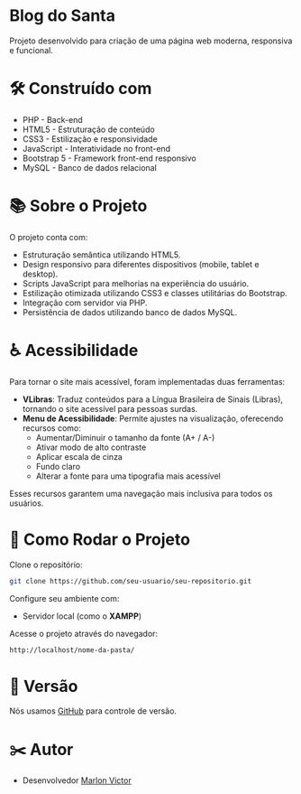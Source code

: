 # Blog do Santa

Projeto desenvolvido para criação de uma página web moderna, responsiva e funcional.

# 🛠️ Construído com

* PHP - Back-end
* HTML5 - Estruturação de conteúdo
* CSS3 - Estilização e responsividade
* JavaScript - Interatividade no front-end
* Bootstrap 5 - Framework front-end responsivo
* MySQL - Banco de dados relacional

# 📚 Sobre o Projeto

O projeto conta com:

* Estruturação semântica utilizando HTML5.
* Design responsivo para diferentes dispositivos (mobile, tablet e desktop).
* Scripts JavaScript para melhorias na experiência do usuário.
* Estilização otimizada utilizando CSS3 e classes utilitárias do Bootstrap.
* Integração com servidor via PHP.
* Persistência de dados utilizando banco de dados MySQL.

# ♿ Acessibilidade

Para tornar o site mais acessível, foram implementadas duas ferramentas:

* **VLibras**: Traduz conteúdos para a Língua Brasileira de Sinais (Libras), tornando o site acessível para pessoas surdas.
* **Menu de Acessibilidade**: Permite ajustes na visualização, oferecendo recursos como:
  - Aumentar/Diminuir o tamanho da fonte (A+ / A-)
  - Ativar modo de alto contraste
  - Aplicar escala de cinza
  - Fundo claro
  - Alterar a fonte para uma tipografia mais acessível

Esses recursos garantem uma navegação mais inclusiva para todos os usuários.

# 🔧 Como Rodar o Projeto

Clone o repositório:

```bash
git clone https://github.com/seu-usuario/seu-repositorio.git
```

Configure seu ambiente com:

* Servidor local (como o **XAMPP**)

Acesse o projeto através do navegador:

```bash
http://localhost/nome-da-pasta/
```

# 📌 Versão

Nós usamos [GitHub](https://github.com/) para controle de versão.

# ✂️ Autor

* Desenvolvedor [Marlon Victor](https://github.com/MarlonVictorr)

